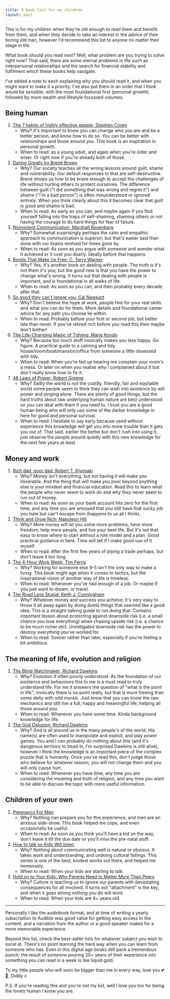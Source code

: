 ```yaml
---
title: A book list for my children
layout: post
---
```


This is for my children when they're old enough to read them and benefit from them, and when they decide to take an interest in the advice of their boring old man, however I'd recommend this list to anyone no matter their stage in life.

What book should you read next? Well, what problem are you trying to solve right now? That said, there are some eternal problems in life such as interpersonal relationships and the search for financial stability and fulfilment which these books help navigate.

I've added a note to each explaining why you should read it, and when you might want to make it a priority. I've also put them in an order that I think would be sensible; with the most foundational first (personal growth) followed by more wealth and lifestyle focussed volumes.

## Being human

1. [The 7 habits of highly effective people; Stephen Covey](https://www.amazon.co.uk/Habits-Highly-Effective-People/dp/0684858398)
	* Why? It's important to know you can change who you are and be a better person, and know how to do so. You can be better with relationships and those around you. This book is an inspiration in personal growth.
	* When to read: as a young adult, and again when you're older and wiser. Or right now if you're already both of those.
1. [Daring Greatly by Brené Brown](https://www.amazon.co.uk/Daring-Greatly-Courage-Vulnerable-Transforms-ebook/dp/B00APRW2WC)
	* Why? Our society teaches all the wrong lessons around guilt, shame and vulnerability. Our default responses to that are self-destructive. Brené shows us how to be brave enough to accept the challenges of life without hurting others to protect ourselves. The difference between guilt ("I did something that was wrong and regret it") and shame ("I'm a bad person") is often misunderstood or ignored entirely. When you think clearly about this it becomes clear that guilt is good and shame is bad.
	* When to read: As early as you can, and maybe again if you find yourself falling into the traps of self-shaming, shaming others or not having the courage to do hard things for fear of failure.
1. [Nonviolent Communication; Marshall Rosenberg](https://www.amazon.co.uk/Nonviolent-Communication-Create-Relationships-Harmony/dp/B00TIWFAV0/)
	* Why? Somewhat surprisingly perhaps the calm and empathic approach to communication is superior; but that's easier said than done with our brains evolved for times gone by.
	* When to read: As soon as you argue with someone and wonder what it achieved or it cost you dearly. Ideally before that happens.
1. [Bonds That Make Us Free; C. Terry Warner](https://www.amazon.co.uk/Bonds-That-Make-Free-Relationships/dp/B07N149VZK/)
	* Why? Yes, it's another book on dealing with people. The truth is it's not them it's you; but the good new is that you have the power to change what's wrong. It turns out that dealing with people is important, and is foundational in all walks of life.
	* When to read: As soon as you can, and then probably every decade after that.
1. [So good they can't ignore you; Cal Newport](https://www.amazon.co.uk/Good-They-Cant-Ignore-You/dp/0349415862/)
	* Why? Don't believe the hype at work, people hire for your real skills and what you can do for them. More details and foundational career advice for any path you choose lie within.
	* When to read: Probably before your first or second job, but better late than never. If you've retired rich before you read this then maybe don't bother!
1. [The Life-Changing Magic of Tidying; Marie Kondo](https://www.amazon.co.uk/gp/product/0091955106/)
	* Why? Because too much stuff ironically makes you less happy. Go figure. A practical guide to a calming and tidy house/room/boat/mansion/office from someone a little obsessed with tidy.
	* When to read: When you're fed up hearing me complain your room's a mess. Or later on when you realise why I complained about it but don't really know how to fix it.
1. [48 Laws of Power; Robert Greene](https://www.amazon.co.uk/48-Laws-of-Power/dp/B00WYRC0L4/)
	* Why? Sadly the world is not the cuddly, friendly, fair and equitable world some people seem to think they can wish into existence by will power and singing alone. There are plenty of good things, but the hard truths about raw underlying human nature are best understood so you can deal with them if you need to. I trust you are a good human being who will only use some of the darker knowledge in here for good and personal survival.
	* When to read: I hesitate to say early because used without experience this knowledge will get you into more trouble than it gets you out of. That said, earlier the better but don't rush into using it, just observe the people around quietly with this new knowledge for the next few years at least.

## Money and work

1. [Rich dad, poor dad; Robert T. Kiyosaki](https://www.amazon.co.uk/Rich-Dad-Poor-Teach-Middle/dp/1612680194/)
	* Why? Money isn't everything, but not having it will make you miserable. And the thing that will make you poor beyond anything else is your mindset and financial education. Read this to learn what the people who never seem to work do and why they never seem to run out of money.
	* When to read: As soon as your bank account hits zero for the first time, and any time you are annoyed that you still have that sucky job you hate but can't escape from (happens to us all I think).
1. [Think and Grow Rich; Napoleon Hill](https://www.audible.co.uk/pd/Think-and-Grow-Rich-Audiobook/B00O5DGGZQ)
	* Why? More money will let you solve more problems, have more freedom, help more people, and live your best life. But it's not that easy to know where to start without a role model and a plan. Good practical guidance in here. Time will tell if I make good use of it myself.
	* When to read: After the first few years of plying a trade perhaps, but don't leave it too long.
1. [The 4-Hour Work Week; Tim Ferris](https://www.amazon.co.uk/The-4-Hour-Work-Week/dp/B0065LN8DE/)
	* Why? Working for someone else 9-5 isn't the only way to make a living. This book might age when it comes to tactics, but the inspirational vision of another way of life is timeless.
	* When to read: Whenever you've had enough of a job. Or maybe if you just want to dream, or travel.
1. [The Road Less Stupid; Keith J. Cunningham](https://www.amazon.co.uk/The-Road-Less-Stupid/dp/B07DJY4RSQ/)
	* Why? Whatever money and success you achieve, it's very easy to throw it all away again by doing dumb things that seemed like a good idea. This is a straight-talking guide to not doing that. Contains important lesson about protecting against downside risk (i.e. a small chance you lose everything) when chasing upside risk (i.e. a chance to be much richer etc). Unmitigated downside risk has the power to destroy everything you've worked for.
	* When to read: Sooner rather than later, especially if you're feeling a bit ambitious.

## The meaning of life, evolution and religion

1. [The Blind Watchmaker; Richard Dawkins](https://www.amazon.co.uk/gp/product/0141026162/)
	* Why? Evolution if often poorly understood. As the foundation of our existence and behaviours this to me is a must read to truly understand life. For me it answers the question of "what is the point in life"; ironically there is no point really, but that is more freeing than some deity with odd morals. Just know that you can know the raw mechanics and still live a full, happy and meaningful life; helping all those around you.
	* When to read: Whenever you have some time. Kinda background knowledge for life.
1. [The God Delusion; Richard Dawkins](https://www.amazon.co.uk/gp/product/0593055489/)
	* Why? God is all around us in the many people's of the world. His name(s) are often used to manipulate and exploit, and play power games. You and I can probably do nothing about this (and it's dangerous territory to tread in, I'm surprised Dawkins is still alive), however I think the knowledge is an important piece of the complex puzzle that is humanity. Once you've read this, don't judge those who believe for whatever reason, you will not change them and you will only cause hurt.
	* When to read: Whenever you have time, any time you are considering the meaning and truth of religion, and any time you want to be able to discuss the topic with more useful information.

## Children of your own

1. [Pregnancy For Men](https://www.amazon.co.uk/Pregnancy-Men-whole-months-PAPERBACK-ebook/dp/B088PHPKRK)
	* Why? Nothing can prepare you for this experience, and men are an anxious side-show. This book helped me cope, and even occasionally be useful.
	* When to read: As soon as you think you'll have a kid on the way, don't leave it till the due date or you'll miss the pre-natal stuff.
1. [How to talk so Kids Will listen](https://www.amazon.co.uk/Talk-Collection-Books-talk-listen/dp/9526533585)
	* Why? Nothing about communicating well is natural or obvious. It takes work and understanding, and undoing cultural failings. This series is one of the best, kindest works out there, and helped me immensely.
	* When to read: When your kids are starting to talk.
1. [Hold on to Your Kids: Why Parents Need to Matter More Than Peers](https://www.amazon.co.uk/Hold-Your-Kids-Parents-Matter-ebook/dp/B07DK2CZ2V)
	* Why? Culture is teaching us to ignore our parents with devastating consequences for all involved. It turns out "attachment" is the key, and when it goes wrong nothing you do will work.
	* When to read: When your kids are 4+ years old.

---

Personally I like the audiobook format, and at time of writing a yearly subscription to Audible was good value for getting easy access to the content, and a narration from the author or a good speaker makes for a more memorable experience.

Beyond this list, check the best-seller lists for whatever subject you wish to excel at. There's no point learning the hard way when you can learn from someone who has. Even in this digital age books still pack a tremendous punch; the result of someone pouring 20+ years of their experience into something you can read in a week is like liquid gold.

To my little people who will soon be bigger than me in every way, love you 💕️👊️, Diddy x

P.S. If you're reading this and you're not my kid, well I love you too for being the lovely human I know you are.
